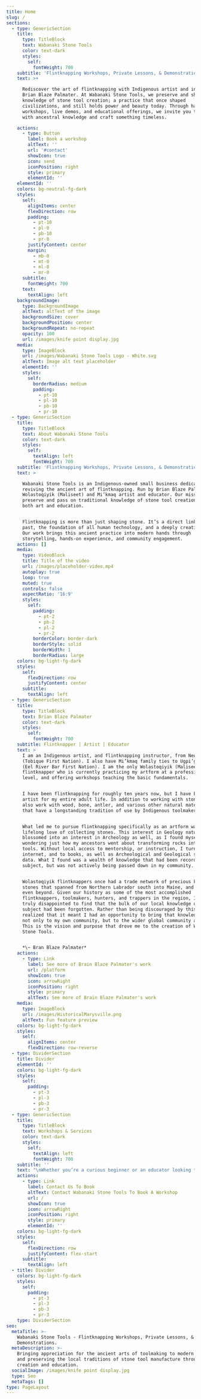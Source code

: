 ```yaml
---
title: Home
slug: /
sections:
  - type: GenericSection
    title:
      type: TitleBlock
      text: Wabanaki Stone Tools
      color: text-dark
      styles:
        self:
          fontWeight: 700
    subtitle: 'Flintknapping Workshops, Private Lessons, & Demonstrations.'
    text: >+

      Rediscover the art of flintknapping with Indigenous artist and instructor
      Brian Blaze Palmater. At Wabanaki Stone Tools, we preserve and share the
      knowledge of stone tool creation; a practice that once shaped
      civilizations, and still holds power and beauty today. Through hands-on
      workshops, live demos, and educational offerings, we invite you to connect
      with ancestral knowledge and craft something timeless.

    actions:
      - type: Button
        label: Book a workshop
        altText: ''
        url: '#contact'
        showIcon: true
        icon: send
        iconPosition: right
        style: primary
        elementId: ''
    elementId: ''
    colors: bg-neutral-fg-dark
    styles:
      self:
        alignItems: center
        flexDirection: row
        padding:
          - pt-10
          - pl-0
          - pb-10
          - pr-0
        justifyContent: center
        margin:
          - mb-0
          - mt-0
          - ml-0
          - mr-0
      subtitle:
        fontWeight: 700
      text:
        textAlign: left
    backgroundImage:
      type: BackgroundImage
      altText: altText of the image
      backgroundSize: cover
      backgroundPosition: center
      backgroundRepeat: no-repeat
      opacity: 100
      url: /images/knife point display.jpg
    media:
      type: ImageBlock
      url: /images/Wabanaki Stone Tools Logo - White.svg
      altText: Image alt text placeholder
      elementId: ''
      styles:
        self:
          borderRadius: medium
          padding:
            - pt-10
            - pl-10
            - pb-10
            - pr-10
  - type: GenericSection
    title:
      type: TitleBlock
      text: About Wabanaki Stone Tools
      color: text-dark
      styles:
        self:
          textAlign: left
          fontWeight: 700
    subtitle: 'Flintknapping Workshops, Private Lessons, & Demonstrations.'
    text: >

      Wabanaki Stone Tools is an Indigenous-owned small business dedicated to
      reviving the ancient art of flintknapping. Run by Brian Blaze Palmater; a
      Wolastoqiyik (Maliseet) and Mi’kmaq artist and educator. Our mission is to
      preserve and pass on traditional knowledge of stone tool creation through
      both art and education.


      Flintknapping is more than just shaping stone. It’s a direct link to our
      past, the foundation of all human technology, and a deeply creative act.
      Our work brings this ancient practice into modern hands through
      storytelling, hands-on experience, and community engagement.
    actions: []
    media:
      type: VideoBlock
      title: Title of the video
      url: /images/placeholder-video.mp4
      autoplay: true
      loop: true
      muted: true
      controls: false
      aspectRatio: '16:9'
      styles:
        self:
          padding:
            - pt-2
            - pb-2
            - pl-2
            - pr-2
          borderColor: border-dark
          borderStyle: solid
          borderWidth: 1
          borderRadius: large
    colors: bg-light-fg-dark
    styles:
      self:
        flexDirection: row
        justifyContent: center
      subtitle:
        textAlign: left
  - type: GenericSection
    title:
      type: TitleBlock
      text: Brian Blaze Palmater
      color: text-dark
      styles:
        self:
          fontWeight: 700
    subtitle: Flintknapper | Artist | Educator
    text: >
      I am an Indigenous artist, and flintknapping instructor, from Neqotkuk
      (Tobique First Nation). I also have Mi’kmaq family ties to Ugpi’ganjig
      (Eel River Bar First Nation). I am the only Wolastoqiyik (Maliseet)
      flintknapper who is currently practicing my artform at a professional
      level, and offering workshops teaching the basic fundamentals.


      I have been flintknapping for roughly ten years now, but I have been an
      artist for my entire adult life. In addition to working with stones, I
      also work with wood, bone, antler, and various other natural materials
      that have a longstanding tradition of use by Indigenous toolmakers.


      What led me to pursue flintknapping specifically as an artform was a
      lifelong love of collecting stones. This interest in Geology naturally
      blossomed into an interest in Archeology as well, as I found myself
      wondering just how my ancestors went about transforming rocks into usable
      tools. Without local access to mentorship, or instruction, I turned to the
      internet, and to books, as well as Archeological and Geological survey
      data. What I found was a wealth of knowledge that had been recorded on the
      subject, but was not actively being passed down in my community. 


      Wolastoqiyik flintknappers once had a trade network of precious knappable
      stones that spanned from Northern Labrador south into Maine, and possibly
      even beyond. Given our history as some of the most accomplished
      flintknappers, toolmakers, hunters, and trappers in the region, I was
      truly disappointed to find that the bulk of our local knowledge on the
      subject had been forgotten. Rather than being discouraged by this, I
      realized that it meant I had an opportunity to bring that knowledge back,
      not only to my own community, but to the wider global community as well.
      This is the vision and purpose that drove me to the creation of Wabanaki
      Stone Tools.


      *\~ Bran Blaze Palmater*
    actions:
      - type: Link
        label: See more of Brain Blaze Palmater's work
        url: /platform
        showIcon: true
        icon: arrowRight
        iconPosition: right
        style: primary
        altText: See more of Brain Blaze Palmater's work
    media:
      type: ImageBlock
      url: /images/HistoricalMarysville.png
      altText: Fun feature preview
    colors: bg-light-fg-dark
    styles:
      self:
        alignItems: center
        flexDirection: row-reverse
  - type: DividerSection
    title: Divider
    elementId: ''
    colors: bg-light-fg-dark
    styles:
      self:
        padding:
          - pt-3
          - pl-3
          - pb-3
          - pr-3
  - type: GenericSection
    title:
      type: TitleBlock
      text: Workshops & Services
      color: text-dark
      styles:
        self:
          textAlign: left
          fontWeight: 700
    subtitle: ''
    text: "\nWhether you’re a curious beginner or an educator looking to enrich your programming, Wabanaki Stone Tools offers immersive, hands-on flintknapping experiences tailored to your needs.\nWorkshops Include: • A live presentation covering the history, tools, materials, and safety techniques • Demonstrations of basic flintknapping methods • Hands-on practice with provided tools and safety gear • The chance to create and take home your own handmade arrowhead\nOptions: \U0001FAA8 Half-Day Workshop (3–4 hrs) • 10–15 participants | $50/person\n\U0001FAA8 Full-Day Workshop (6–8 hrs) • 15–30 participants | $50/person\nAll tools, safety equipment, and materials provided. Venue rental fees may apply. Workshops can be adapted for adult or youth groups. For children under 8, please reach out directly to discuss safe participation.\n"
    actions:
      - type: Link
        label: Contact Us To Book
        altText: Contact Wabanaki Stone Tools To Book A Workshop
        url: /
        showIcon: true
        icon: arrowRight
        iconPosition: right
        style: primary
        elementId: ''
    colors: bg-light-fg-dark
    styles:
      self:
        flexDirection: row
        justifyContent: flex-start
      subtitle:
        textAlign: left
  - title: Divider
    colors: bg-light-fg-dark
    styles:
      self:
        padding:
          - pt-3
          - pl-3
          - pb-3
          - pr-3
    type: DividerSection
seo:
  metaTitle: >-
    Wabanaki Stone Tools - Flintknapping Workshops, Private Lessons, &
    Demonstrations.
  metaDescription: >-
    Bringing appreciation for the ancient arts of toolmaking to modern audiences
    and preserving the local traditions of stone tool manufacture through
    creation and education.
  socialImage: /images/knife point display.jpg
  type: Seo
  metaTags: []
type: PageLayout
---
```

